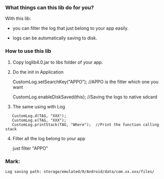 ### What things can this lib do for you?

With this lib:

- you can filter the log that just belong to your app easily.

- logs can be automatically saving to disk.

### How to use this lib

1. Copy loglib4.0.jar to libs folder of your app.

2. Do the init in Application 

    CustomLog.setSearchKey("APPO");  //APPO is the fitler which one you want
    
    CustomLog.enableDiskSaved(this); //Saving the logs to native sdcard
 
 3. The same using with Log
 ```
    CustomLog.d(TAG, "XXX");
    CustomLog.e(TAG, "XXX");
    CustomLog.printStack(TAG, "Where");  //Print the function calling stack  
 ```   
 4. Filter all the log belong to your app
 
    just filter "APPO"

### Mark:

    Log saving path: storage/emulated/0/Android/data/com.xx.xxx/files/
    
